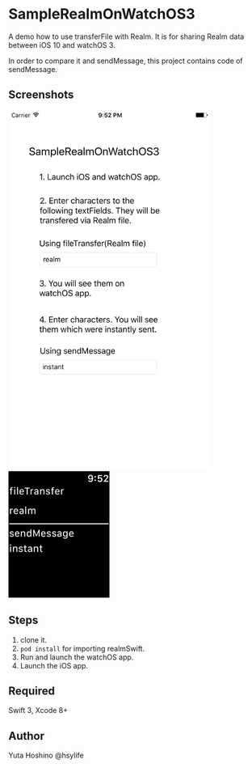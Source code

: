 # SampleRealmOnWatchOS3
A demo how to use transferFile with Realm. It is for sharing Realm data between iOS 10 and watchOS 3.

In order to compare it and sendMessage, this project contains code of sendMessage.

## Screenshots
<img src="README_resources/iOS.png" width="400">
<img src="README_resources/watchOS.png" width="200">

## Steps
1. clone it.
2. `pod install` for importing realmSwift.
3. Run and launch the watchOS app.
4. Launch the iOS app.

## Required
Swift 3, Xcode 8+

## Author
Yuta Hoshino @hsylife
